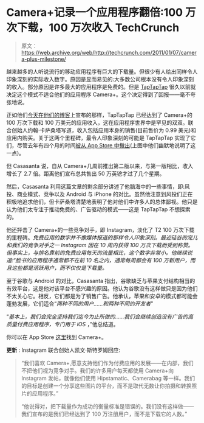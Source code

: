 # Camera+记录一个应用程序翻倍:100 万次下载，100 万次收入 TechCrunch

> 原文：<https://web.archive.org/web/http://techcrunch.com/2011/01/07/camera-plus-milestone/>

越来越多的人听说流行的移动应用程序有巨大的下载量。但很少有人给出同样令人印象深刻的实际收入数字。原因是显而易见的:大多数公司根本没有令人印象深刻的收入。部分原因是许多最大的应用程序是免费的。但是 [TapTapTap](https://web.archive.org/web/20230202225521/http://taptaptap.com/) 很久以前就决定这个模式不适合他们的应用程序 Camera+。这个决定得到了回报——毫不夸张地说。

正如他们[今天在他们的博客](https://web.archive.org/web/20230202225521/http://taptaptap.com/blog/million-million/)上宣布的那样，TapTapTap 已经达到了 Camera+的 100 万次下载和 100 万美元的应用收入，这在应用程序世界中是罕见的双双。联合创始人约翰·卡萨桑塔写道，收入包括应用本身的销售(目前售价为 0.99 美元)和应用内购买。关于这两个里程碑，最令人印象深刻的可能是 TapTapTap 实现了它们，尽管去年有四个月的时间[被从 App Store 中撤出](https://web.archive.org/web/20230202225521/http://www.mobilecrunch.com/2010/08/12/apple-pulls-camera-from-the-app-store-after-its-developers-reveal-a-contraband-feature/)(上图中他们幽默地说明了这一点)。

但 Casasanta 说，自从 Camera+几周前推出第二版以来，与第一版相比，收入增长了 2.7 倍。距离他们宣布总共售出 50 万英镑才过了几个星期。

然后，Casasanta 利用这篇文章的剩余部分讲述了他脑海中的一些事情，即:风投、商业模式、竞争以及 Android 与 iPhone 的对比。虽然他注意到风投们正在积极地追求他们，但卡萨桑塔清楚地表明了他对他们中许多人的总体鄙视。他只是认为他们太专注于推动免费的、广告驱动的模式——这是 TapTapTap 不想探索的。

他还抨击了 Camera+的一些竞争对手，即 Instagram，淡化了 T2 100 万次下载的里程碑。*免费应用的数字并不像媒体报道的那样令人印象深刻。最近硅谷的宠儿和我们的竞争对手之一 Instagram 因在 10 周内获得 100 万次下载而受到称赞。但事实上，与排名靠前的免费应用每天的流量相比，这个数字非常小。他继续说道:“脸书的应用程序通常都不在前 10 名之内，通常每周都会有 100 万新用户，而且这些都是活跃用户，而不仅仅是下载量。*

至于谷歌与 Android 的对比，Casasanta 指出，谷歌缺乏与苹果支付结构相当的有效平台，这是他对该平台不感兴趣的原因。他认为谷歌没有这样做只是因为他们不太关心它。相反，它们都是为了销售广告。他承认，苹果和安卓的模式都可能会蓬勃发展，它们适合“*两种不同的用户……和两种不同的开发者*”

“*基本上，我们会完全坚持我们迄今为止所做的……我们会继续创造没有广告的高质量付费应用程序，专门用于 iOS* ，”他总结道。

你可以在 App Store [这里](https://web.archive.org/web/20230202225521/http://itunes.apple.com/us/app/id329670577?mt=8)找到 Camera+。

**更新** : Instagram 联合创始人凯文·斯特罗姆回应:

> “我们喜欢 Camera+,愿意支持他们作为付费应用的发展——在内部，我们不把他们视为竞争对手。我们的许多用户每天都使用 Camera+向 Instagram 发帖，就像他们使用 Hipstamatic、Camerabag 等一样。我们的目标是创建一个分享这些图片的平台，而不是取代无数让你拍摄和转换照片的应用程序。”
> 
> “他说得对，把下载量作为成功的衡量标准是错误的。我们没有这样做——我们宣布的是我们已经达到了 100 万注册用户，而不是下载它的人数。”
